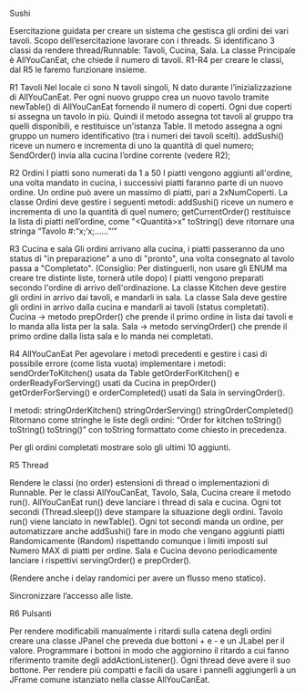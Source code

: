 Sushi

Esercitazione guidata per creare un sistema che gestisca gli ordini dei vari tavoli.
Scopo dell’esercitazione lavorare con i threads. Si identificano 3 classi da rendere thread/Runnable: Tavoli, Cucina, Sala.
La classe Principale è AllYouCanEat, che chiede il numero di tavoli.
R1-R4 per creare le classi, dal R5 le faremo funzionare insieme.

R1 Tavoli
Nel locale ci sono N tavoli singoli, N dato durante l’inizializzazione di AllYouCanEat.
Per ogni nuovo gruppo crea un nuovo tavolo tramite newTable() di AllYouCanEat fornendo il numero di coperti.
Ogni due coperti si assegna un tavolo in più. Quindi il metodo assegna tot tavoli al gruppo tra quelli disponibili, e restituisce un'istanza Table.
Il metodo assegna a ogni gruppo un numero identificativo (tra i numeri dei tavoli scelti).
addSushi() riceve un numero e incrementa di uno la quantità di quel numero;
SendOrder() invia alla cucina l’ordine corrente (vedere R2);

R2 Ordini
I piatti sono numerati da 1 a 50
I piatti vengono aggiunti all'ordine, una volta mandato in cucina, i successivi piatti faranno parte di un nuovo ordine. Un ordine può avere un massimo di piatti, pari a 2xNumCoperti.
La classe Ordini deve gestire i seguenti metodi:
addSushi() riceve un numero e incrementa di uno la quantità di quel numero;
getCurrentOrder() restituisce la lista di piatti nell’ordine, come "<Quantità>x<NPiatto>"
toString() deve ritornare una stringa “Tavolo #:<Q>x<N>;<Q>x<N>;......” 

R3 Cucina e sala
Gli ordini arrivano alla cucina, i piatti passeranno da uno status di "in preparazione" a uno di "pronto", una volta consegnato al tavolo passa a "Completato".
(Consiglio: Per distinguerli, non usare gli ENUM ma creare tre distinte liste, tornerà utile dopo)
I piatti vengono preparati secondo l'ordine di arrivo dell'ordinazione.
La classe Kitchen deve gestire gli ordini in arrivo dai tavoli, e mandarli in sala.
La classe Sala deve gestire gli ordini in arrivo dalla cucina e mandarli ai tavoli (status completati).
Cucina → metodo prepOrder() che prende il primo ordine in lista dai tavoli e lo manda alla lista per la sala.
Sala → metodo servingOrder() che prende il primo ordine dalla lista sala e lo manda nei completati.

R4 AllYouCanEat
Per agevolare i metodi precedenti e gestire i casi di possibile errore (come lista vuota) implementare i metodi:
sendOrderToKitchen() usata da Table
getOrderForKitchen() e orderReadyForServing() usati da Cucina in prepOrder()
getOrderForServing() e orderCompleted() usati da Sala in servingOrder().

I metodi:
stringOrderKitchen()
stringOrderServing()
stringOrderCompleted()
Ritornano come stringhe le liste degli ordini:
“Order for kitchen
toString()
toString()
toString()”
con toString formattato come chiesto in precedenza.

Per gli ordini completati mostrare solo gli ultimi 10 aggiunti.

R5 Thread

Rendere le classi (no order) estensioni di thread o implementazioni di Runnable.
Per le classi AllYouCanEat, Tavolo, Sala, Cucina creare il metodo run().
AllYouCanEat run() deve lanciare i thread di sala e cucina.
Ogni tot secondi (Thread.sleep()) deve stampare la situazione degli ordini.
Tavolo run() viene lanciato in newTable(). Ogni tot secondi manda un ordine, per automatizzare anche addSushi() fare in modo che vengano aggiunti piatti Randomicamente (Random) rispettando comunque i limiti imposti sul Numero MAX di piatti per ordine.
Sala e Cucina devono periodicamente lanciare i rispettivi servingOrder() e prepOrder(). 

(Rendere anche i delay randomici per avere un flusso meno statico).

Sincronizzare l’accesso alle liste.

R6 Pulsanti

Per rendere modificabili manualmente i ritardi sulla catena degli ordini creare una classe JPanel che preveda due bottoni + e - e un JLabel per il valore. 
Programmare i bottoni in modo che aggiornino il ritardo a cui fanno riferimento tramite degli addActionListener().
Ogni thread deve avere il suo bottone.
Per rendere più compatti e facili da usare i pannelli aggiungerli a un JFrame comune istanziato nella classe AllYouCanEat. 
